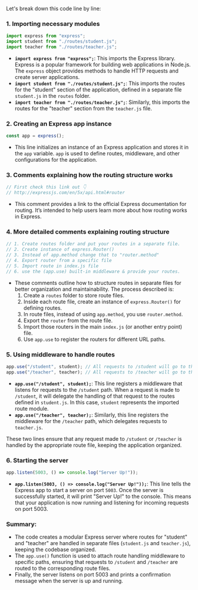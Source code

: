 Let's break down this code line by line:

### 1. Importing necessary modules

```javascript
import express from "express";
import student from "./routes/student.js";
import teacher from "./routes/teacher.js";
```

- **`import express from "express";`**: This imports the Express library. Express is a popular framework for building web applications in Node.js. The `express` object provides methods to handle HTTP requests and create server applications.
- **`import student from "./routes/student.js";`**: This imports the routes for the "student" section of the application, defined in a separate file `student.js` in the `routes` folder.
- **`import teacher from "./routes/teacher.js";`**: Similarly, this imports the routes for the "teacher" section from the `teacher.js` file.

### 2. Creating an Express app instance

```javascript
const app = express();
```

- This line initializes an instance of an Express application and stores it in the `app` variable. `app` is used to define routes, middleware, and other configurations for the application.

### 3. Comments explaining how the routing structure works

```javascript
// First check this link out 👇
// http://expressjs.com/en/5x/api.html#router
```

- This comment provides a link to the official Express documentation for routing. It’s intended to help users learn more about how routing works in Express.

### 4. More detailed comments explaining routing structure

```javascript
// 1. Create routes folder and put your routes in a separate file.
// 2. Create instance of express.Router()
// 3. Instead of app.method change that to "router.method"
// 4. Export router from a specific file
// 5. Import route in index.js file
// 6. use the (app.use) built-in middleware & provide your routes.
```

- These comments outline how to structure routes in separate files for better organization and maintainability. The process described is:
  1. Create a `routes` folder to store route files.
  2. Inside each route file, create an instance of `express.Router()` for defining routes.
  3. In route files, instead of using `app.method`, you use `router.method`.
  4. Export the `router` from the route file.
  5. Import those routers in the main `index.js` (or another entry point) file.
  6. Use `app.use` to register the routers for different URL paths.

### 5. Using middleware to handle routes

```javascript
app.use("/student", student); // All requests to /student will go to the student.js file.
app.use("/teacher", teacher); // All requests to /teacher will go to the teacher.js file.
```

- **`app.use("/student", student);`**: This line registers a middleware that listens for requests to the `/student` path. When a request is made to `/student`, it will delegate the handling of that request to the routes defined in `student.js`. In this case, `student` represents the imported route module.
- **`app.use("/teacher", teacher);`**: Similarly, this line registers the middleware for the `/teacher` path, which delegates requests to `teacher.js`.

These two lines ensure that any request made to `/student` or `/teacher` is handled by the appropriate route file, keeping the application organized.

### 6. Starting the server

```javascript
app.listen(5003, () => console.log("Server Up!"));
```

- **`app.listen(5003, () => console.log("Server Up!"));`**: This line tells the Express app to start a server on port `5003`. Once the server is successfully started, it will print "Server Up!" to the console. This means that your application is now running and listening for incoming requests on port 5003.

### Summary:

- The code creates a modular Express server where routes for "student" and "teacher" are handled in separate files (`student.js` and `teacher.js`), keeping the codebase organized.
- The `app.use()` function is used to attach route handling middleware to specific paths, ensuring that requests to `/student` and `/teacher` are routed to the corresponding route files.
- Finally, the server listens on port 5003 and prints a confirmation message when the server is up and running.
